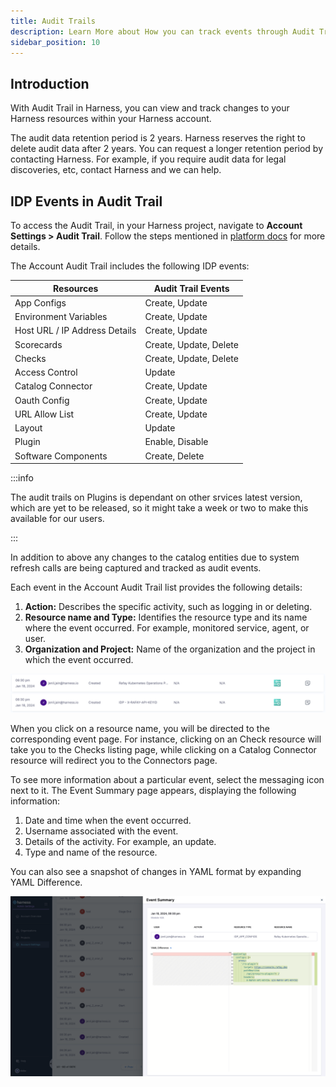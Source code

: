 ```yaml
---
title: Audit Trails
description: Learn More about How you can track events through Audit Trails
sidebar_position: 10
---
```


## Introduction

With Audit Trail in Harness, you can view and track changes to your Harness resources within your Harness account.

The audit data retention period is 2 years. Harness reserves the right to delete audit data after 2 years. You can request a longer retention period by contacting Harness. For example, if you require audit data for legal discoveries, etc, contact Harness and we can help.

## IDP Events in Audit Trail

To access the Audit Trail, in your Harness project, navigate to **Account Settings > Audit Trail**. Follow the steps mentioned in [platform docs](https://developer.harness.io/docs/platform/governance/audit-trail/#step-view-an-audit-trail) for more details.

The Account Audit Trail includes the following IDP events:

| Resources                     | Audit Trail Events     |
|-------------------------------|------------------------|
| App Configs                   | Create, Update         |
| Environment Variables         | Create, Update         |
| Host URL / IP Address Details | Create, Update         |
| Scorecards                    | Create, Update, Delete |
| Checks                        | Create, Update, Delete |
| Access Control                | Update                 |
| Catalog Connector              | Create, Update         |
| Oauth Config                  | Create, Update         |
| URL Allow List                | Create, Update         |
| Layout                        | Update                 |
| Plugin                        | Enable, Disable        |
| Software Components           | Create, Delete         |

:::info

The audit trails on Plugins is dependant on other srvices latest version, which are yet to be released, so it might take a week or two to make this available for our users. 

:::

In addition to above any changes to the catalog entities due to system refresh calls are being captured and tracked as audit events.


Each event in the Account Audit Trail list provides the following details:

1. **Action:** Describes the specific activity, such as logging in or deleting.
2. **Resource name and Type:** Identifies the resource type and its name where the event occurred. For example, monitored service, agent, or user.
3. **Organization and Project:** Name of the organization and the project in which the event occurred.

![](./static/audit-trail.png)

When you click on a resource name, you will be directed to the corresponding event page. For instance, clicking on an Check resource will take you to the Checks listing page, while clicking on a Catalog Connector resource will redirect you to the Connectors page.


To see more information about a particular event, select the messaging icon next to it. The Event Summary page appears, displaying the following information:

1. Date and time when the event occurred.
2. Username associated with the event.
3. Details of the activity. For example, an update.
4. Type and name of the resource.

You can also see a snapshot of changes in YAML format by expanding YAML Difference.

![](./static/yaml-diff-audit-trail.png)
